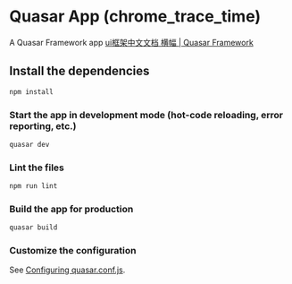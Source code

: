 # Quasar App (chrome_trace_time)


A Quasar Framework app
[ ui框架中文文档 横幅 | Quasar Framework](http://www.quasarchs.com/vue-components/banner)

## Install the dependencies
```bash
npm install
```

### Start the app in development mode (hot-code reloading, error reporting, etc.)
```bash
quasar dev
```

### Lint the files
```bash
npm run lint
```

### Build the app for production
```bash
quasar build
```

### Customize the configuration
See [Configuring quasar.conf.js](https://v1.quasar.dev/quasar-cli/quasar-conf-js).
